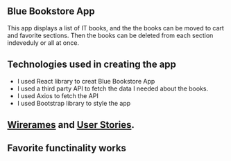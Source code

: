 <h2>Blue Bookstore App</h1>
<p>
This app displays a list of IT books, and the the books can be moved to cart and favorite sections. Then the books can be deleted from each section indeveduly or all at once.</p>

<h2>Technologies used in creating the app</h2>
<ul>
<li>I used React library to creat Blue Bookstore App</li>
<li>I used a third party API to fetch the data I needed about the books.</li>
<li>I used Axios to fetch the API</li>
<li>I used Bootstrap library to style the app</li>
</ul>

<h2><a href="./src/images" alt="image">Wirerames</a> and <a href="./src/UserStories.text" alt="text"> User Stories</a>.</h2>

<h2>Favorite functinality works</h2>
